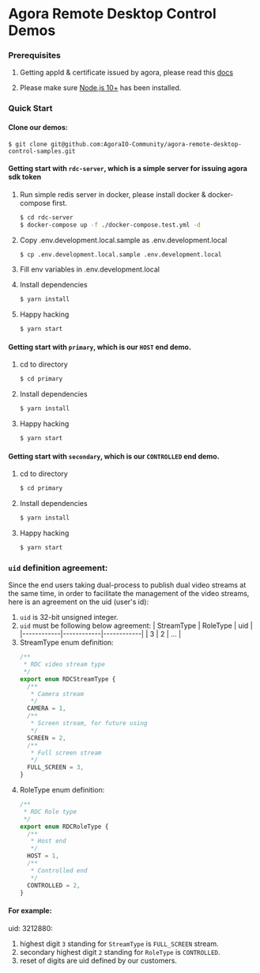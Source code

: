 Agora Remote Desktop Control Demos
===================================

### Prerequisites

1. Getting appId & certificate issued by agora, please read this [docs](https://docs.agora.io/en/Agora%20Platform/token#get-an-app-id)

2. Please make sure [Node.js 10+](https://nodejs.org/) has been installed.

### Quick Start

#### Clone our demos:

```
$ git clone git@github.com:AgoraIO-Community/agora-remote-desktop-control-samples.git
```

#### Getting start with `rdc-server`, which is a simple server for issuing agora sdk token

1. Run simple redis server in docker, please install docker & docker-compose first.

   ```sh
   $ cd rdc-server
   $ docker-compose up -f ./docker-compose.test.yml -d
   ```

2. Copy .env.development.local.sample as .env.development.local
   ```sh
   $ cp .env.development.local.sample .env.development.local
   ```

3. Fill env variables in .env.development.local

4. Install dependencies
   ```sh
   $ yarn install
   ```
5. Happy hacking
   ```sh
   $ yarn start
   ```

#### Getting start with `primary`, which is our `HOST` end demo.
1. cd to directory
   ```sh
   $ cd primary
   ```

2. Install dependencies
   ```sh
   $ yarn install
   ```
3. Happy hacking
   ```sh
   $ yarn start
   ```

#### Getting start with `secondary`, which is our `CONTROLLED` end demo.
1. cd to directory
   ```sh
   $ cd primary
   ```
   
2. Install dependencies
   ```sh
   $ yarn install
   ```
3. Happy hacking
   ```sh
   $ yarn start
   ```
### `uid` definition agreement:

Since the end users taking dual-process to publish dual video streams at the same time, in order to facilitate the management of the video streams, here is an agreement on the uid (user's id):

1. `uid` is 32-bit unsigned integer.
2. `uid` must be following below agreement: 
    | StreamType | RoleType   | uid        |
    |------------|------------|------------|
    | 3          | 2          | ...        |
3. StreamType enum definition:
   ```typescript
   /**
    * RDC video stream type
    */
   export enum RDCStreamType {
     /**
      * Camera stream
      */
     CAMERA = 1,
     /**
      * Screen stream, for future using
      */
     SCREEN = 2,
     /**
      * Full screen stream
      */
     FULL_SCREEN = 3,
   }
   ```
4. RoleType enum definition:
   ```typescript
   /**
    * RDC Role type
    */
   export enum RDCRoleType {
     /**
      * Host end
      */
     HOST = 1,
     /**
      * Controlled end
      */
     CONTROLLED = 2,
   }
   ```

#### For example:

uid: 3212880:

1. highest digit `3` standing for `StreamType` is `FULL_SCREEN` stream.
2. secondary highest digit `2` standing for `RoleType` is `CONTROLLED`.
3. reset of digits are uid defined by our customers.
